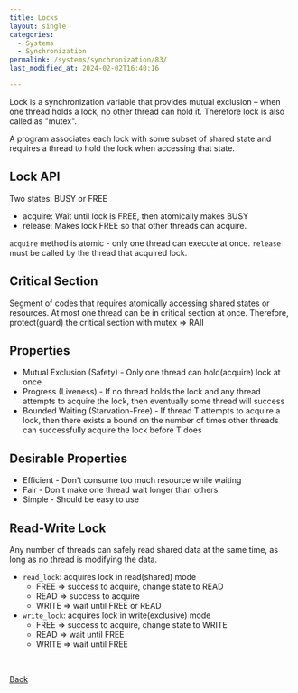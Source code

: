 ```yaml
---
title: Locks
layout: single
categories:
  - Systems
  - Synchronization
permalink: /systems/synchronization/83/
last_modified_at: 2024-02-02T16:40:16

---
```


Lock is a synchronization variable that provides mutual exclusion – when one thread holds a lock, no other thread can hold it.
Therefore lock is also called as "mutex".

A program associates each lock with some subset of shared state and requires a thread to hold the lock when accessing that state.

## Lock API

Two states: BUSY or FREE

* acquire: Wait until lock is FREE, then atomically makes BUSY
* release: Makes lock FREE so that other threads can acquire.

`acquire` method is atomic - only one thread can execute at once.
`release` must be called by the thread that acquired lock.

## Critical Section

Segment of codes that requires atomically accessing shared states or resources.
At most one thread can be in critical section at once.
Therefore, protect(guard) the critical section with mutex => RAII

## Properties

* Mutual Exclusion (Safety) - Only one thread can hold(acquire) lock at once
* Progress (Liveness) - If no thread holds the lock and any thread attempts to acquire the lock, then eventually some thread will success
* Bounded Waiting (Starvation-Free) - If thread T attempts to acquire a lock, then there exists a bound on the number of times other threads can successfully acquire the lock before T does

## Desirable Properties

* Efficient - Don't consume too much resource while waiting
* Fair - Don't make one thread wait longer than others
* Simple - Should be easy to use

## Read-Write Lock

Any number of threads can safely read shared data at the same time, as long as no thread is modifying the data.

* `read_lock`: acquires lock in read(shared) mode
  * FREE => success to acquire, change state to READ
  * READ => success to acquire
  * WRITE => wait until FREE or READ
* `write_lock`: acquires lock in write(exclusive) mode
  * FREE => success to acquire, change state to WRITE
  * READ => wait until FREE
  * WRITE => wait until FREE

<br>

[Back](/systems/synchronization/)